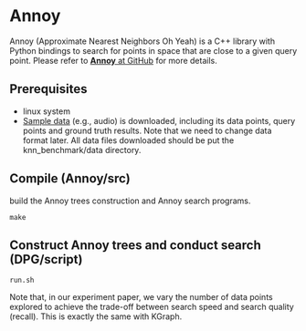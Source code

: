 # Annoy 

Annoy (Approximate Nearest Neighbors Oh Yeah) is a C++ library with Python bindings to search for points in space that are close to a given query point. Please refer to [**Annoy** at GitHub](https://github.com/spotify/annoy) for more details. 



## Prerequisites

- linux system 
- [Sample data](https://github.com/DBWangGroupUNSW/nns_benchmark/tree/master/data) (e.g., audio) is downloaded, including its data points, query points and ground truth results. Note that we need to change data format later. All data files downloaded should be put the knn_benchmark/data directory.

 
## Compile (Annoy/src)

build the Annoy trees construction and Annoy search programs.

```
make
```


## Construct Annoy trees and conduct search (DPG/script)

```
run.sh
```
Note that, in our experiment paper, we vary the number of data points explored to achieve the trade-off between search speed and search quality (recall). This is exactly the same with KGraph.



